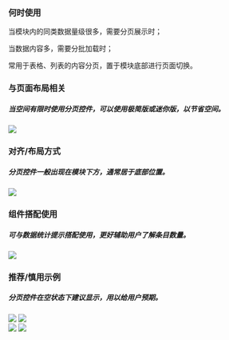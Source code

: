 


### 何时使用

当模块内的同类数据量级很多，需要分页展示时；

当数据内容多，需要分批加载时；

常用于表格、列表的内容分页，置于模块底部进行页面切换。

### 与页面布局相关

##### 当空间有限时使用分页控件，可以使用极简版或迷你版，以节省空间。

<img src="https://oteam-tdesign-1258344706.cos.ap-guangzhou.myqcloud.com/site/design/pagination-1@2x.png"/>

### 对齐/布局方式
##### 分页控件一般出现在模块下方，通常居于底部位置。

<img src="https://oteam-tdesign-1258344706.cos.ap-guangzhou.myqcloud.com/site/design/pagination-2@2x.png"/>

### 组件搭配使用

##### 可与数据统计提示搭配使用，更好辅助用户了解条目数量。

<div class="legend">
  <div class="item">
    <img src="https://oteam-tdesign-1258344706.cos.ap-guangzhou.myqcloud.com/site/design/pagination-3@2x.png" />
  </div>

  <div class="item"></div>
</div>


### 推荐/慎用示例

##### 分页控件在空状态下建议显示，用以给用户预期。

<div class="legend">
  <div class="item">
    <img src="https://oteam-tdesign-1258344706.cos.ap-guangzhou.myqcloud.com/site/design/%E5%88%86%E9%A1%B5--------%E6%8E%A8%E8%8D%901@2x.png"/>
    <img class="tag" src="https://oteam-tdesign-1258344706.cos.ap-guangzhou.myqcloud.com/site/doc/good.png" />
  </div>

  <div class="item">
    <img src="https://oteam-tdesign-1258344706.cos.ap-guangzhou.myqcloud.com/site/design/pagination-5@2x.png"/>
    <img class="tag" src="https://oteam-tdesign-1258344706.cos.ap-guangzhou.myqcloud.com/site/doc/bad.png" />
  </div>
</div>
